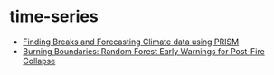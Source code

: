 # time-series

- [Finding Breaks and Forecasting Climate data using PRISM](../time_series/prism_tipping_point_forecast/index.md)
- [Burning Boundaries: Random Forest Early Warnings for Post-Fire Collapse](../remote_sensing/post_fire_tipping_points_random_forest/index.md)
